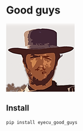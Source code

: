 # Good guys

![Good guy image](./docs/good_guy.png)


## Install

```
pip install eyecu_good_guys
```